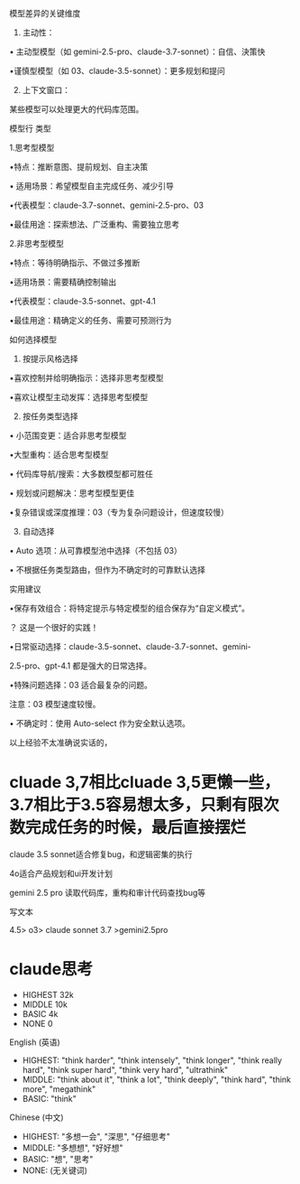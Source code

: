 模型差异的关键维度

1. 主动性：

• 主动型模型（如 gemini-2.5-pro、claude-3.7-sonnet）：自信、決策快

•谨慎型模型（如 03、claude-3.5-sonnet）：更多规划和提问

2. 上下文窗口：

某些模型可以处理更大的代码库范围。

模型行 类型

1.思考型模型

•特点：推断意图、提前规划、自主决策

• 适用场景：希望模型自主完成任务、减少引导

•代表模型：claude-3.7-sonnet、gemini-2.5-pro、03

•最佳用途：探索想法、广泛重构、需要独立思考

2.非思考型模型

•特点：等待明确指示、不做过多推断

•适用场景：需要精确控制输出

•代表模型：claude-3.5-sonnet、gpt-4.1

•最佳用途：精确定义的任务、需要可预测行为

如何选择模型

1. 按提示风格选择

•喜欢控制并给明确指示：选择非思考型模型

•喜欢让模型主动发挥：选择思考型模型

2. 按任务类型选择

• 小范围变更：适合非思考型模型

•大型重构：适合思考型模型

• 代码库导航/搜索：大多数模型都可胜任

• 规划或问题解决：思考型模型更佳

•复杂错误或深度推理：03（专为复杂问题设计，但速度较慢）

3. 自动选择

• Auto 选项：从可靠模型池中选择（不包括 03）

• 不根据任务类型路由，但作为不确定时的可靠默认选择

实用建议

•保存有效组合：将特定提示与特定模型的组合保存为“自定义模式”。

？ 这是一个很好的实践！

•日常驱动选择：claude-3.5-sonnet、claude-3.7-sonnet、gemini-

2.5-pro、gpt-4.1 都是强大的日常选择。

•特殊问题选择：03 适合最复杂的问题。

注意：03 模型速度较慢。

• 不确定时：使用 Auto-select 作为安全默认选项。

以上经验不太准确说实话的，
# cluade 3,7相比cluade 3,5更懒一些，3.7相比于3.5容易想太多，只剩有限次数完成任务的时候，最后直接摆烂

claude 3.5 sonnet适合修复bug，和逻辑密集的执行

4o适合产品规划和ui开发计划

gemini 2.5 pro
读取代码库，重构和审计代码查找bug等

写文本

4.5> o3> claude sonnet 3.7 >gemini2.5pro


# claude思考

- HIGHEST 32k
- MIDDLE 10k
- BASIC 4k
- NONE 0

English (英语)
-   HIGHEST: "think harder", "think intensely", "think longer", "think really hard", "think super hard", "think very hard", "ultrathink"
-   MIDDLE: "think about it", "think a lot", "think deeply", "think hard", "think more", "megathink"
-   BASIC: "think"

 Chinese (中文)
-   HIGHEST: "多想一会", "深思", "仔细思考"
-   MIDDLE: "多想想", "好好想"
-   BASIC: "想", "思考"
-   NONE: (无关键词)


